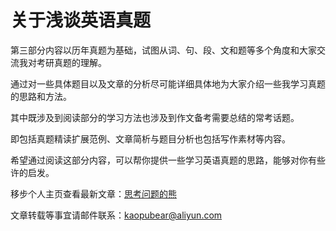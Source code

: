# 关于浅谈英语真题

第三部分内容以历年真题为基础，试图从词、句、段、文和题等多个角度和大家交流我对考研真题的理解。

通过对一些具体题目以及文章的分析尽可能详细具体地为大家介绍一些我学习真题的思路和方法。

其中既涉及到阅读部分的学习方法也涉及到作文备考需要总结的常考话题。

即包括真题精读扩展范例、文章简析与题目分析也包括写作素材等内容。

希望通过阅读这部分内容，可以帮你提供一些学习英语真题的思路，能够对你有些许的启发。

移步个人主页查看最新文章：[思考问题的熊](https://kaopubear.top)

文章转载等事宜请邮件联系：kaopubear@aliyun.com

